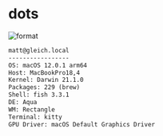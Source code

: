 
# dots

![format](https://github.com/gleich/dots/workflows/format/badge.svg)

```txt
matt@gleich.local 
----------------- 
OS: macOS 12.0.1 arm64 
Host: MacBookPro18,4 
Kernel: Darwin 21.1.0 
Packages: 229 (brew) 
Shell: fish 3.3.1 
DE: Aqua 
WM: Rectangle 
Terminal: kitty 
GPU Driver: macOS Default Graphics Driver 
```
